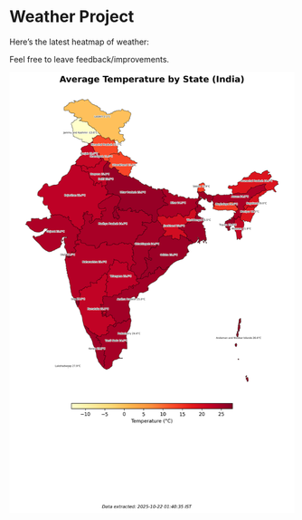 # Weather Project

Here’s the latest heatmap of weather:

Feel free to leave feedback/improvements.

![India Heatmap](docs/assets/india_heatmap.png?v=F7E8BD)
